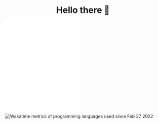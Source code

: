 
<div align="center">
  
  # Hello there 👋
  
</div>


<img width="48%" src="https://raw.githubusercontent.com/ZEBAS204/ZEBAS204/master/github-metrics.svg" alt="Overall Metrics" /> <img width="48%" src="https://github-readme-stats.vercel.app/api/wakatime?username=@j35f_0x000621&layout=compact&custom_title=Programming%20languages%20used%20since%20Feb%2027%202022&hide_border=true&title_color=58A8FF&text_color=929292&bg_color=00000000&cache_seconds=86400" alt="Wakatime metrics of programming languages used since Feb 27 2022" />
